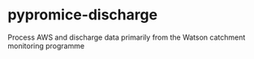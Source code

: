 # pypromice-discharge
Process AWS and discharge data primarily from the Watson catchment monitoring programme
